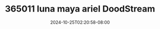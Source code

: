 --- 
title: "365011 luna maya ariel  DoodStream"
description: "download bokep 365011 luna maya ariel  DoodStream full   new"
date: 2024-10-25T02:20:58-08:00
file_code: "u21vowu3b0fk"
draft: false
cover: "i1byfsrvdyfkk7pe.jpg"
tags: ["luna", "maya", "ariel", "DoodStream", "bokep-indo", "bokep-viral", "bokep-ig"]
length: 410
fld_id: "1483161"
foldername: "Artis ternama id telegram"
categories: ["Artis ternama id telegram"]
views: 5
---